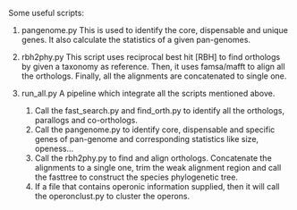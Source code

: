Some useful scripts:

1. pangenome.py
This is used to identify the core, dispensable and unique genes. It also calculate the statistics of a given pan-genomes.

2. rbh2phy.py
This script uses reciprocal best hit [RBH] to find orthologs by given a taxonomy as reference. Then, it uses famsa/mafft to align all the orthologs. Finally, all the alignments are concatenated to single one.

3. run_all.py
A pipeline which integrate all the scripts mentioned above. 
    1. Call the fast_search.py and find_orth.py to identify all the orthologs, parallogs and co-orthologs.
    2. Call the pangenome.py to identify core, dispensable and specific genes of pan-genome and corresponding statistics like size, openess...
    3. Call the rbh2phy.py to find and align orthologs. Concatenate the alignments to a single one, trim the weak alignment region and call the fasttree to construct the species phylogenetic tree.
    4. If a file that contains operonic information supplied, then it will call the operonclust.py to cluster the operons.
